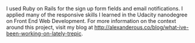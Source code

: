 I used Ruby on Rails for the sign up form fields and email notifications. I applied many of the responsive skills I learned in the Udacity nanodegree on Front End Web Development. For more information on the context around this project, visit my blog at http://alexanderous.co/blog/what-ive-been-working-on-lately-trepic.